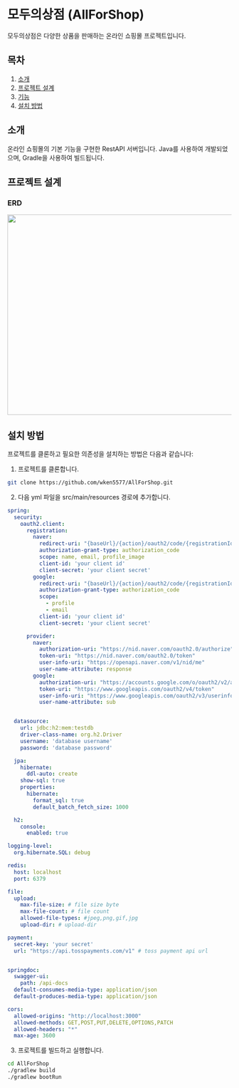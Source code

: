# 모두의상점 (AllForShop)

모두의상점은 다양한 상품을 판매하는 온라인 쇼핑몰 프로젝트입니다.

## 목차
1. [소개](#소개)
2. [프로젝트 설계](#프로젝트-설계)
3. [기능](#기능)
4. [설치 방법](#설치-방법)


## 소개

온라인 쇼핑몰의 기본 기능을 구현한 RestAPI 서버입니다. Java를 사용하여 개발되었으며, Gradle을 사용하여 빌드됩니다.

## 프로젝트 설계
### ERD
<div align="center">
<img src="https://github.com/wken5577/AllForShop/assets/88573971/7a7774fb-2c3a-4ec9-94e4-f8a95411b4e0" width="650" height="450"></img>
</div>

## 설치 방법

프로젝트를 클론하고 필요한 의존성을 설치하는 방법은 다음과 같습니다:

1. 프로젝트를 클론합니다.
```bash
git clone https://github.com/wken5577/AllForShop.git
```

2. 다음 yml 파일을 src/main/resources 경로에 추가합니다.
```yaml
spring:
  security:
    oauth2.client:
      registration:
        naver:
          redirect-uri: "{baseUrl}/{action}/oauth2/code/{registrationId}"
          authorization-grant-type: authorization_code
          scope: name, email, profile_image
          client-id: 'your client id'
          client-secret: 'your client secret'
        google:
          redirect-uri: "{baseUrl}/{action}/oauth2/code/{registrationId}"
          authorization-grant-type: authorization_code
          scope:
            - profile
            - email
          client-id: 'your client id'
          client-secret: 'your client secret'

      provider:
        naver:
          authorization-uri: "https://nid.naver.com/oauth2.0/authorize"
          token-uri: "https://nid.naver.com/oauth2.0/token"
          user-info-uri: "https://openapi.naver.com/v1/nid/me"
          user-name-attribute: response
        google:
          authorization-uri: "https://accounts.google.com/o/oauth2/v2/auth"
          token-uri: "https://www.googleapis.com/oauth2/v4/token"
          user-info-uri: "https://www.googleapis.com/oauth2/v3/userinfo"
          user-name-attribute: sub


  datasource:
    url: jdbc:h2:mem:testdb
    driver-class-name: org.h2.Driver
    username: 'database username'
    password: 'database password'

  jpa:
    hibernate:
      ddl-auto: create
    show-sql: true
    properties:
      hibernate:
        format_sql: true
        default_batch_fetch_size: 1000

  h2:
    console:
      enabled: true

logging-level:
  org.hibernate.SQL: debug

redis:
  host: localhost
  port: 6379

file:
  upload:
    max-file-size: # file size byte
    max-file-count: # file count
    allowed-file-types: #jpeg,png,gif,jpg
    upload-dir: # upload-dir

payment:
  secret-key: 'your secret'
  url: "https://api.tosspayments.com/v1" # toss payment api url


springdoc:
  swagger-ui:
    path: /api-docs
  default-consumes-media-type: application/json
  default-produces-media-type: application/json

cors:
  allowed-origins: "http://localhost:3000"
  allowed-methods: GET,POST,PUT,DELETE,OPTIONS,PATCH
  allowed-headers: "*"
  max-age: 3600
```

3. 프로젝트를 빌드하고 실행합니다.
```bash
cd AllForShop
./gradlew build
./gradlew bootRun
```



